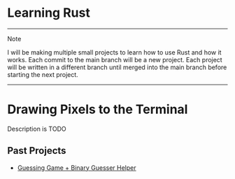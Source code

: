 # Learning Rust

---

> [!Note]
> I will be making multiple small projects to learn how to 
> use Rust and how it works. Each commit to the main branch will be a new
> project. Each project will be written in a different branch until merged into
> the main branch before starting the next project.

---

# Drawing Pixels to the Terminal
Description is TODO

## Past Projects
- [Guessing Game + Binary Guesser Helper][commit1]

[commit1]: https://github.com/CatMaxiMyoga/learningrust/tree/9b9b7bc